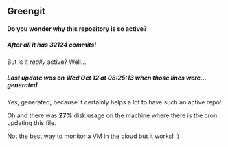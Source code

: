 ## Greengit

#### Do you wonder why this repository is so active?

##### After all it has 32124 commits!

But is it *really* active? Well...

##### Last update was on Wed Oct 12 at 08:25:13 when those lines were... generated

Yes, generated, because it certainly helps a lot to have such an active repo!

Oh and there was **27%** disk usage on the machine
where there is the cron updating this file.

Not the best way to monitor a VM in the cloud but it works! :)
